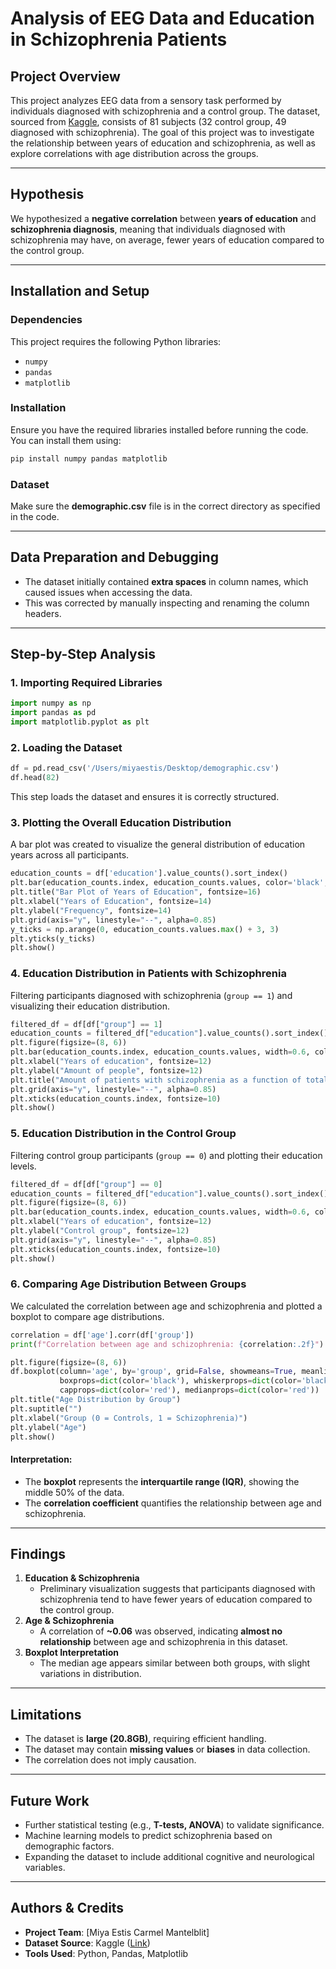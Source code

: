# Analysis of EEG Data and Education in Schizophrenia Patients

## Project Overview
This project analyzes EEG data from a sensory task performed by individuals diagnosed with schizophrenia and a control group. The dataset, sourced from [Kaggle](https://www.kaggle.com/datasets/broach/button-tone-sz/data?select=demographic.csv), consists of 81 subjects (32 control group, 49 diagnosed with schizophrenia). The goal of this project was to investigate the relationship between years of education and schizophrenia, as well as explore correlations with age distribution across the groups.

---
## Hypothesis
We hypothesized a **negative correlation** between **years of education** and **schizophrenia diagnosis**, meaning that individuals diagnosed with schizophrenia may have, on average, fewer years of education compared to the control group.

---
## Installation and Setup
### Dependencies
This project requires the following Python libraries:
- `numpy`
- `pandas`
- `matplotlib`

### Installation
Ensure you have the required libraries installed before running the code. You can install them using:
```bash
pip install numpy pandas matplotlib
```

### Dataset
Make sure the **demographic.csv** file is in the correct directory as specified in the code.

---
## Data Preparation and Debugging
- The dataset initially contained **extra spaces** in column names, which caused issues when accessing the data.
- This was corrected by manually inspecting and renaming the column headers.

---
## Step-by-Step Analysis
### 1. Importing Required Libraries
```python
import numpy as np
import pandas as pd
import matplotlib.pyplot as plt
```

### 2. Loading the Dataset
```python
df = pd.read_csv('/Users/miyaestis/Desktop/demographic.csv')
df.head(82)
```
This step loads the dataset and ensures it is correctly structured.

### 3. Plotting the Overall Education Distribution
A bar plot was created to visualize the general distribution of education years across all participants.
```python
education_counts = df['education'].value_counts().sort_index()
plt.bar(education_counts.index, education_counts.values, color='black', alpha=0.85, edgecolor='black')
plt.title("Bar Plot of Years of Education", fontsize=16)
plt.xlabel("Years of Education", fontsize=14)
plt.ylabel("Frequency", fontsize=14)
plt.grid(axis="y", linestyle="--", alpha=0.85)
y_ticks = np.arange(0, education_counts.values.max() + 3, 3)
plt.yticks(y_ticks)
plt.show()
```

### 4. Education Distribution in Patients with Schizophrenia
Filtering participants diagnosed with schizophrenia (`group == 1`) and visualizing their education distribution.
```python
filtered_df = df[df["group"] == 1]
education_counts = filtered_df["education"].value_counts().sort_index()
plt.figure(figsize=(8, 6))
plt.bar(education_counts.index, education_counts.values, width=0.6, color='black')
plt.xlabel("Years of education", fontsize=12)
plt.ylabel("Amount of people", fontsize=12)
plt.title("Amount of patients with schizophrenia as a function of total years of education", fontsize=14)
plt.grid(axis="y", linestyle="--", alpha=0.85)
plt.xticks(education_counts.index, fontsize=10)
plt.show()
```

### 5. Education Distribution in the Control Group
Filtering control group participants (`group == 0`) and plotting their education levels.
```python
filtered_df = df[df["group"] == 0]
education_counts = filtered_df["education"].value_counts().sort_index()
plt.figure(figsize=(8, 6))
plt.bar(education_counts.index, education_counts.values, width=0.6, color='black')
plt.xlabel("Years of education", fontsize=12)
plt.ylabel("Control group", fontsize=12)
plt.grid(axis="y", linestyle="--", alpha=0.85)
plt.xticks(education_counts.index, fontsize=10)
plt.show()
```

### 6. Comparing Age Distribution Between Groups
We calculated the correlation between age and schizophrenia and plotted a boxplot to compare age distributions.
```python
correlation = df['age'].corr(df['group'])
print(f"Correlation between age and schizophrenia: {correlation:.2f}")

plt.figure(figsize=(8, 6))
df.boxplot(column='age', by='group', grid=False, showmeans=True, meanline=True,
           boxprops=dict(color='black'), whiskerprops=dict(color='black'),
           capprops=dict(color='red'), medianprops=dict(color='red'))
plt.title("Age Distribution by Group")
plt.suptitle("")
plt.xlabel("Group (0 = Controls, 1 = Schizophrenia)")
plt.ylabel("Age")
plt.show()
```
#### Interpretation:
- The **boxplot** represents the **interquartile range (IQR)**, showing the middle 50% of the data.
- The **correlation coefficient** quantifies the relationship between age and schizophrenia.

---
## Findings
1. **Education & Schizophrenia**
   - Preliminary visualization suggests that participants diagnosed with schizophrenia tend to have fewer years of education compared to the control group.
2. **Age & Schizophrenia**
   - A correlation of **~0.06** was observed, indicating **almost no relationship** between age and schizophrenia in this dataset.
3. **Boxplot Interpretation**
   - The median age appears similar between both groups, with slight variations in distribution.

---
## Limitations
- The dataset is **large (20.8GB)**, requiring efficient handling.
- The dataset may contain **missing values** or **biases** in data collection.
- The correlation does not imply causation.

---
## Future Work
- Further statistical testing (e.g., **T-tests, ANOVA**) to validate significance.
- Machine learning models to predict schizophrenia based on demographic factors.
- Expanding the dataset to include additional cognitive and neurological variables.

---
## Authors & Credits
- **Project Team**: [Miya Estis Carmel Mantelblit]
- **Dataset Source**: Kaggle ([Link](https://www.kaggle.com/datasets/broach/button-tone-sz/data?select=demographic.csv))
- **Tools Used**: Python, Pandas, Matplotlib





